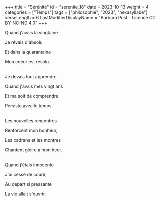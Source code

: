 +++
title = "Sérénité"
id = "serenite_18"
date = 2023-10-13
weight = 4
categories = ["Temps"]
tags = ["philosophie", "2023", "hexasyllabe"]
verseLength = 6
LastModifierDisplayName = "Barbara Post - Licence CC BY-NC-ND 4.0"
+++

Quand j'avais la vingtaine

Je rêvais d'absolu

Et dans la quarantaine

Mon coeur est résolu.

 \
Je devais tout apprendre

Quand j'avais mes vingt ans

Et ma soif de comprendre

Persiste avec le temps.

 \
Les nouvelles rencontres

Renforcent mon bonheur,

Les cadrans et les montres

Chantent gloire à mon heur.

 \
Quand j'étais innocente

J'ai cessé de courir,

Au départ si pressante

La vie allait s'ouvrir.
